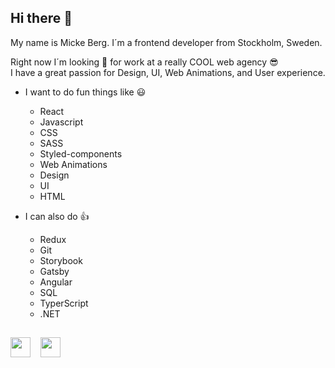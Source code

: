 ## Hi there 👋

My name is Micke Berg. 
I´m a frontend developer from Stockholm, Sweden.

Right now I´m looking 👀 for work at a really COOL web agency 😎 
<br>
I have a great passion for Design, UI, Web Animations, and User experience.

- I want to do fun things like 😃
  - React
  - Javascript
  - CSS
  - SASS
  - Styled-components
  - Web Animations
  - Design
  - UI
  - HTML

- I can also do 👍
  - Redux
  - Git
  - Storybook
  - Gatsby
  - Angular
  - SQL
  - TyperScript
  - .NET

## 
<a href="https://www.linkedin.com/in/mickeberg/"><img height="32" src="https://user-images.githubusercontent.com/47321557/114865080-12eb7780-9df2-11eb-893b-11dfc556d5d2.png"></a>
&nbsp;&nbsp;
<a href="https://twitter.com/berg_micke"><img height="32" src="https://user-images.githubusercontent.com/47321557/114865483-94430a00-9df2-11eb-803c-2c7015774a91.png"></a>&nbsp;&nbsp;
 
<!--
**micke-berg/micke-berg** is a ✨ _special_ ✨ repository because its `README.md` (this file) appears on your GitHub profile.

Here are some ideas to get you started:

- 🔭 I’m currently working on ...
- 🌱 I’m currently learning ...
- 👯 I’m looking to collaborate on ...
- 🤔 I’m looking for help with ...
- 💬 Ask me about ...
- 📫 How to reach me: ...
- 😄 Pronouns: ...
- ⚡ Fun fact: ...
-->
